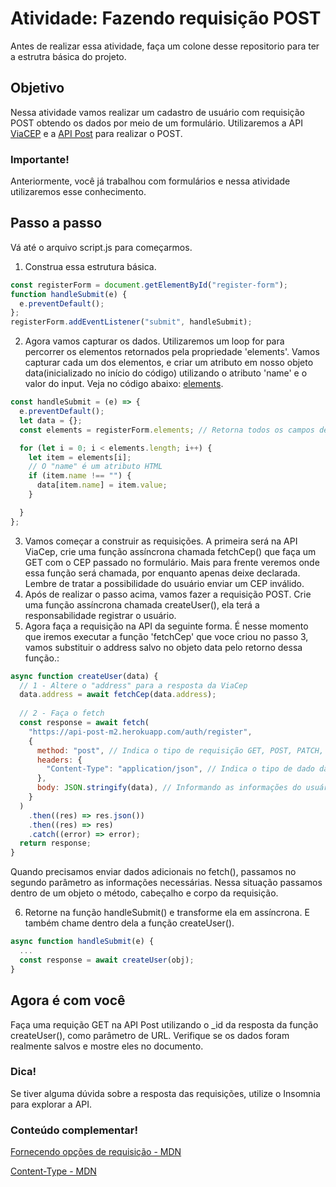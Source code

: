 # Atividade: Fazendo requisição POST
Antes de realizar essa atividade, faça um colone desse repositorio para ter a estrutra básica do projeto.

## Objetivo
Nessa atividade vamos realizar um cadastro de usuário com requisição POST obtendo os dados por meio de um formulário. 
Utilizaremos a API [ViaCEP](https://viacep.com.br/) e a [API Post](https://gitlab.com/-/snippets/2210411) para realizar o POST.

### Importante!
Anteriormente, você já trabalhou com formulários e nessa atividade utilizaremos esse conhecimento.

## Passo a passo
Vá até o arquivo script.js para começarmos.

1. Construa essa estrutura básica.
```js
const registerForm = document.getElementById("register-form");
function handleSubmit(e) {
  e.preventDefault();
};
registerForm.addEventListener("submit", handleSubmit);
```
2. Agora vamos capturar os dados. Utilizaremos um loop for para percorrer os elementos retornados pela propriedade 'elements'. 
Vamos capturar cada um dos elementos, e criar um atributo em nosso objeto data(inicializado no início do código) utilizando o atributo 'name' e o valor do input. 
Veja no código abaixo: [elements](https://developer.mozilla.org/en-US/docs/Web/API/HTMLFormElement/elements).
```js
const handleSubmit = (e) => {
  e.preventDefault();
  let data = {};
  const elements = registerForm.elements; // Retorna todos os campos de formulário

  for (let i = 0; i < elements.length; i++) {
    let item = elements[i];
    // O "name" é um atributo HTML
    if (item.name !== "") {
      data[item.name] = item.value;
    }

  }
};
```
3. Vamos começar a construir as requisições. A primeira será na API ViaCep, crie uma função assíncrona chamada fetchCep() que faça um GET com o CEP passado no formulário. Mais para frente veremos onde essa função será chamada, por enquanto apenas deixe declarada. Lembre de tratar a possibilidade do usuário enviar um CEP inválido.
4. Após de realizar o passo acima, vamos fazer a requisição POST. Crie uma função assíncrona chamada createUser(), ela terá a responsabilidade registrar o usuário.
5. Agora faça a requisição na API da seguinte forma. É nesse momento que iremos executar a função 'fetchCep' que voce criou no passo 3, vamos substituir o address salvo no objeto data pelo retorno dessa função.:
```js
async function createUser(data) {
  // 1 - Altere o "address" para a resposta da ViaCep
  data.address = await fetchCep(data.address);
  
  // 2 - Faça o fetch
  const response = await fetch(
    "https://api-post-m2.herokuapp.com/auth/register",
    {
      method: "post", // Indica o tipo de requisição GET, POST, PATCH, DELETE
      headers: {
        "Content-Type": "application/json", // Indica o tipo de dado da requisição
      },
      body: JSON.stringify(data), // Informando as informações do usuário
    }
  )
    .then((res) => res.json())
    .then((res) => res)
    .catch((error) => error);
  return response;
}
```
Quando precisamos enviar dados adicionais no fetch(), passamos no segundo parâmetro as informações necessárias. Nessa situação passamos dentro de um objeto o método, cabeçalho e corpo da requisição.

6. Retorne na função handleSubmit() e transforme ela em assíncrona. E também chame dentro dela a função createUser().
```js
async function handleSubmit(e) {
  ...
  const response = await createUser(obj);
}
```
## Agora é com você
Faça uma requição GET na API Post utilizando o _id da resposta da função createUser(), como parâmetro de URL. Verifique se os dados foram realmente salvos e mostre eles no documento.

### Dica!
Se tiver alguma dúvida sobre a resposta das requisições, utilize o Insomnia para explorar a API.
### Conteúdo complementar!
[Fornecendo opções de requisição - MDN](https://developer.mozilla.org/pt-BR/docs/Web/API/Fetch_API/Using_Fetch#fornecendo_op%C3%A7%C3%B5es_de_request)

[Content-Type - MDN](https://developer.mozilla.org/pt-BR/docs/Web/HTTP/Headers/Content-Type)
